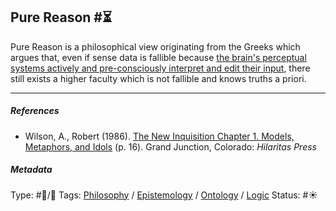 ## Pure Reason  #⏳

Pure Reason is a philosophical view originating from the Greeks which argues that, even if sense data is fallible because [the brain's perceptual systems actively and pre-consciously interpret and edit their input](The%20brain's%20perceptual%20systems%20actively%20and%20pre-consciously%20interpret%20and%20edit%20their%20input.md), there still exists a higher faculty which is not fallible and knows truths a priori.

---

##### References

* Wilson, A., Robert (1986). [The New Inquisition Chapter 1. Models, Metaphors, and Idols](The%20New%20Inquisition%20Chapter%201.%20Models,%20Metaphors,%20and%20Idols.md) (p. 16). Grand Junction, Colorado: *Hilaritas Press*

##### Metadata

Type: #🔵/🔵 
Tags: [Philosophy](Philosophy.md) / [Epistemology](Epistemology.md) / [Ontology](Ontology.md) / [Logic](Logic.md) 
Status: #☀️ 
